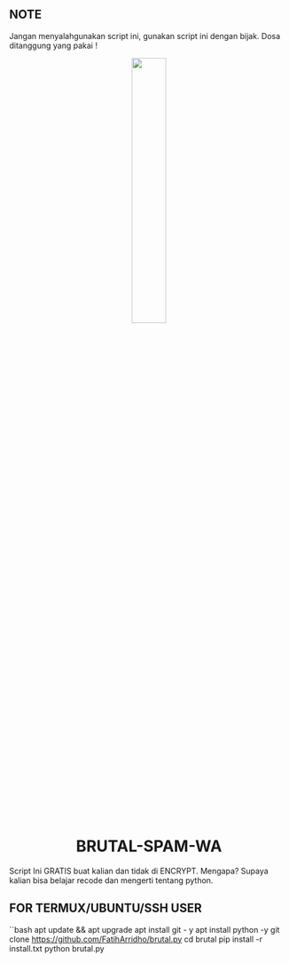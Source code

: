 ## NOTE
Jangan menyalahgunakan script ini, gunakan script ini dengan bijak. Dosa ditanggung yang pakai !

<p align="center">
	<img src="https://github.com/FatihArridho.png" width="35%" style="margin-left: auto;margin-right: auto;display: block;">
</p>
<h1 align="center">BRUTAL-SPAM-WA</h1>

Script Ini GRATIS buat kalian dan tidak di ENCRYPT. Mengapa? Supaya kalian bisa belajar recode dan mengerti tentang python.

## FOR TERMUX/UBUNTU/SSH USER
``bash
apt update && apt upgrade
apt install git - y
apt install python -y
git clone https://github.com/FatihArridho/brutal.py
cd brutal
pip install -r install.txt
python brutal.py
```